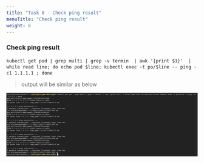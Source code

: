 ```yaml
---
title: "Task 8 - Check ping result"
menuTitle: "Check ping result"
weight: 8
---
```


### Check ping result

```
kubectl get pod | grep multi | grep -v termin  | awk '{print $1}'  | while read line; do echo pod $line; kubectl exec -t po/$line -- ping -c1 1.1.1.1 ; done
```

> output will be similar as below

![envOutput](ping-result.png)
